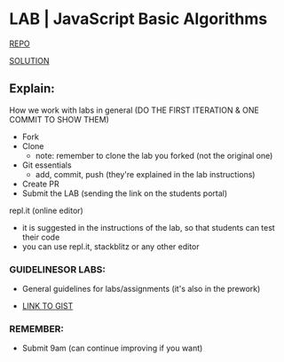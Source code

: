 # LAB | JavaScript Basic Algorithms

[REPO](https://github.com/ironhack-labs/lab-javascript-basic-algorithms)

[SOLUTION](https://gist.github.com/IH-WebDev-TA-Remote/2948cf0d8402abaab409e3a2d834d413)

## Explain:

How we work with labs in general (DO THE FIRST ITERATION & ONE COMMIT TO SHOW THEM)

  - Fork
  - Clone
    - note: remember to clone the lab you forked (not the original one)
  - Git essentials
    - add, commit, push (they're explained in the lab instructions)
  - Create PR
  - Submit the LAB (sending the link on the students portal)


repl.it (online editor)
  - it is suggested in the instructions of the lab, so that students can test their code
  - you can use repl.it, stackblitz or any other editor


### GUIDELINESOR LABS:

- General guidelines for labs/assignments (it's also in the prework)
 
- [LINK TO GIST](https://gist.github.com/ironhack-edu/dd3635de73a6ef07ef337bf184eda985)


### REMEMBER:

- Submit 9am (can continue improving if you want)
